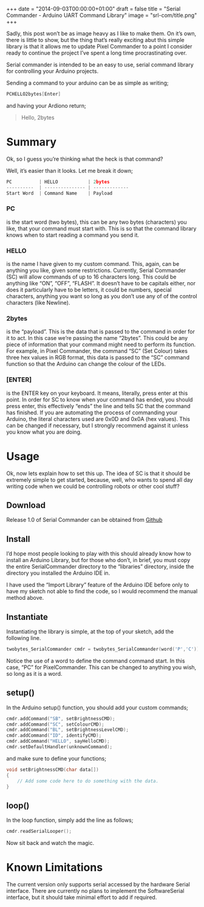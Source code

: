 +++
date = "2014-09-03T00:00:00+01:00"
draft = false
title = "Serial Commander - Arduino UART Command Library"
image = "srl-com/title.png"
+++

Sadly, this post won’t be as image heavy as I like to make them. On it’s own, there is little to show, but the thing that’s really exciting abut this simple library is that it allows me to update Pixel Commander to a point I consider ready to continue the project I’ve spent a long time procrastinating over.

Serial commander is intended to be an easy to use, serial command library for controlling your Arduino projects.

Sending a command to your arduino can be as simple as writing;

``` c
PCHELLO2bytes[Enter]
```
and having your Ardiono return;

> Hello, 2bytes

# Summary

Ok, so I guess you’re thinking what the heck is that command?

Well, it’s easier than it looks. Let me break it down;

``` c
PC          | HELLO           | 2bytes
----------  | --------------- | -------------
Start Word  | Command Name    | Payload
```

### PC
is the start word (two bytes), this can be any two bytes (characters) you like, that your command must start with. This is so that the command library knows when to start reading a command you send it.

### HELLO
is the name I have given to my custom command. This, again, can be anything you like, given some restrictions. Currently, Serial Commander (SC) will allow commands of up to 16 characters long. This could be anything like “ON”, “OFF”, “FLASH”. It doesn’t have to be capitals either, nor does it particularly have to be letters, it could be numbers, special characters, anything you want so long as you don’t use any of of the control characters (like Newline).

### 2bytes
is the “payload”. This is the data that is passed to the command in order for it to act. In this case we’re passing the name “2bytes”. This could be any piece of information that your command might need to perform its function. For example, in Pixel Commander, the command “SC” (Set Colour) takes three hex values in RGB format, this data is passed to the “SC” command function so that the Arduino can change the colour of the LEDs.

### [ENTER]
is the ENTER key on your keyboard. It means, literally, press enter at this point. In order for SC to know when your command has ended, you should press enter, this effectively “ends” the line and tells SC that the command has finished. If you are automating the process of commanding your Arduino, the literal characters used are 0x0D and 0x0A (hex values). This can be changed if necessary, but I strongly recommend against it unless you know what you are doing.

# Usage

Ok, now lets explain how to set this up. The idea of SC is that it should be extremely simple to get started, because, well, who wants to spend all day writing code when we could be controlling robots or other cool stuff?

## Download

Release 1.0 of Serial Commander can be obtained from [Github](https://github.com/2bytes/SerialCommander/releases/tag/v1.0)

## Install
I’d hope most people looking to play with this should already know how to install an Arduino Library, but for those who don’t, in brief, you must copy the entire SerialCommander directory to the “libraries” directory, inside the directory you installed the Arduino IDE in.

I have used the “Import Library” feature of the Arduino IDE before only to have my sketch not able to find the code, so I would recommend the manual method above.

## Instantiate
Instantiating the library is simple, at the top of your sketch, add the following line.

``` c
twobytes_SerialCommander cmdr = twobytes_SerialCommander(word('P','C'));
```
Notice the use of a word to define the command command start. In this case, “PC” for PixelCommander. This can be changed to anything you wish, so long as it is a word.

## setup()
In the Arduino setup() function, you should add your custom commands;

``` c
cmdr.addCommand("SB", setBrightnessCMD);
cmdr.addCommand("SC", setColourCMD);
cmdr.addCommand("BL", setBrightnessLevelCMD);
cmdr.addCommand("ID", identifyCMD);
cmdr.addCommand("HELLO", sayHelloCMD);
cmdr.setDefaultHandler(unknownCommand);
```

and make sure to define your functions;
``` c
void setBrightnessCMD(char data[])
{
    // Add some code here to do something with the data.
}
```

## loop()
In the loop function, simply add the line as follows;
``` c
cmdr.readSerialLooper();
```

Now sit back and watch the magic.

# Known Limitations
The current version only supports serial accessed by the hardware Serial interface. There are currently no plans to implement the SoftwareSerial interface, but it should take minimal effort to add if required.

